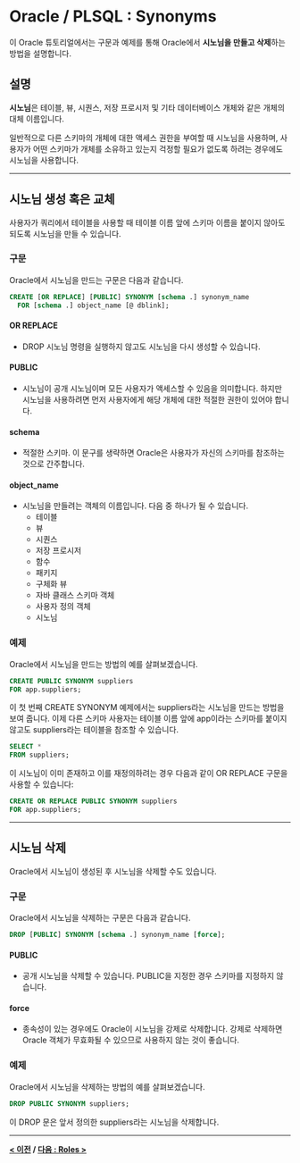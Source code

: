 # Oracle / PLSQL : Synonyms

이 Oracle 튜토리얼에서는 구문과 예제를 통해 Oracle에서 **시노님을 만들고 삭제**하는 방법을 설명합니다.

## 설명
**시노님**은 테이블, 뷰, 시퀀스, 저장 프로시저 및 기타 데이터베이스 개체와 같은 개체의 대체 이름입니다.

일반적으로 다른 스키마의 개체에 대한 액세스 권한을 부여할 때 시노님을 사용하며, 사용자가 어떤 스키마가 개체를 소유하고 있는지 걱정할 필요가 없도록 하려는 경우에도 시노님을 사용합니다.

---
## 시노님 생성 혹은 교체
사용자가 쿼리에서 테이블을 사용할 때 테이블 이름 앞에 스키마 이름을 붙이지 않아도 되도록 시노님을 만들 수 있습니다.

### 구문
Oracle에서 시노님을 만드는 구문은 다음과 같습니다.
```sql
CREATE [OR REPLACE] [PUBLIC] SYNONYM [schema .] synonym_name
  FOR [schema .] object_name [@ dblink];
```
#### **OR REPLACE**
- DROP 시노님 명령을 실행하지 않고도 시노님을 다시 생성할 수 있습니다.
#### **PUBLIC**
- 시노님이 공개 시노님이며 모든 사용자가 액세스할 수 있음을 의미합니다. 하지만 시노님을 사용하려면 먼저 사용자에게 해당 개체에 대한 적절한 권한이 있어야 합니다.
#### **schema**
- 적절한 스키마. 이 문구를 생략하면 Oracle은 사용자가 자신의 스키마를 참조하는 것으로 간주합니다.
#### **object_name**
- 시노님을 만들려는 객체의 이름입니다. 다음 중 하나가 될 수 있습니다.
    + 테이블
    + 뷰
    + 시퀀스
    + 저장 프로시저
    + 함수
    + 패키지
    + 구체화 뷰
    + 자바 클래스 스키마 객체
    + 사용자 정의 객체
    + 시노님

### 예제
Oracle에서 시노님을 만드는 방법의 예를 살펴보겠습니다.
```sql
CREATE PUBLIC SYNONYM suppliers
FOR app.suppliers;
```
이 첫 번째 CREATE SYNONYM 예제에서는 suppliers라는 시노님을 만드는 방법을 보여 줍니다. 이제 다른 스키마 사용자는 테이블 이름 앞에 app이라는 스키마를 붙이지 않고도 suppliers라는 테이블을 참조할 수 있습니다.
```sql
SELECT *
FROM suppliers;
```
이 시노님이 이미 존재하고 이를 재정의하려는 경우 다음과 같이 OR REPLACE 구문을 사용할 수 있습니다:
```sql
CREATE OR REPLACE PUBLIC SYNONYM suppliers
FOR app.suppliers;
```

---
## 시노님 삭제
Oracle에서 시노님이 생성된 후 시노님을 삭제할 수도 있습니다.

### 구문
Oracle에서 시노님을 삭제하는 구문은 다음과 같습니다.
```sql
DROP [PUBLIC] SYNONYM [schema .] synonym_name [force];
```
#### **PUBLIC**
- 공개 시노님을 삭제할 수 있습니다. PUBLIC을 지정한 경우 스키마를 지정하지 않습니다.
#### **force**
- 종속성이 있는 경우에도 Oracle이 시노님을 강제로 삭제합니다. 강제로 삭제하면 Oracle 객체가 무효화될 수 있으므로 사용하지 않는 것이 좋습니다.

### 예제
Oracle에서 시노님을 삭제하는 방법의 예를 살펴보겠습니다.
```sql
DROP PUBLIC SYNONYM suppliers;
```
이 DROP 문은 앞서 정의한 suppliers라는 시노님을 삭제합니다.

---
**[< 이전](Grant_Revoke.md) / [다음 : Roles >](Roles.md)**